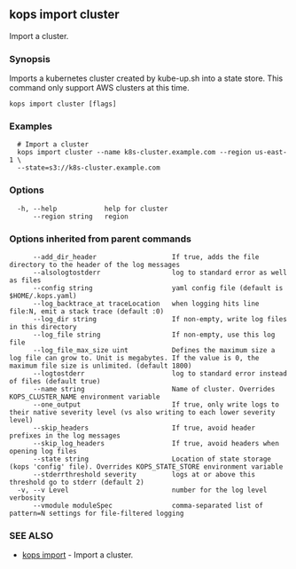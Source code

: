 
<!--- This file is automatically generated by make gen-cli-docs; changes should be made in the go CLI command code (under cmd/kops) -->

## kops import cluster

Import a cluster.

### Synopsis

Imports a kubernetes cluster created by kube-up.sh into a state store.  This command only support AWS clusters at this time.

```
kops import cluster [flags]
```

### Examples

```
  # Import a cluster
  kops import cluster --name k8s-cluster.example.com --region us-east-1 \
  --state=s3://k8s-cluster.example.com
```

### Options

```
  -h, --help            help for cluster
      --region string   region
```

### Options inherited from parent commands

```
      --add_dir_header                   If true, adds the file directory to the header of the log messages
      --alsologtostderr                  log to standard error as well as files
      --config string                    yaml config file (default is $HOME/.kops.yaml)
      --log_backtrace_at traceLocation   when logging hits line file:N, emit a stack trace (default :0)
      --log_dir string                   If non-empty, write log files in this directory
      --log_file string                  If non-empty, use this log file
      --log_file_max_size uint           Defines the maximum size a log file can grow to. Unit is megabytes. If the value is 0, the maximum file size is unlimited. (default 1800)
      --logtostderr                      log to standard error instead of files (default true)
      --name string                      Name of cluster. Overrides KOPS_CLUSTER_NAME environment variable
      --one_output                       If true, only write logs to their native severity level (vs also writing to each lower severity level)
      --skip_headers                     If true, avoid header prefixes in the log messages
      --skip_log_headers                 If true, avoid headers when opening log files
      --state string                     Location of state storage (kops 'config' file). Overrides KOPS_STATE_STORE environment variable
      --stderrthreshold severity         logs at or above this threshold go to stderr (default 2)
  -v, --v Level                          number for the log level verbosity
      --vmodule moduleSpec               comma-separated list of pattern=N settings for file-filtered logging
```

### SEE ALSO

* [kops import](kops_import.md)	 - Import a cluster.

